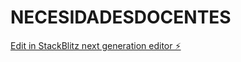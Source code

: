 # NECESIDADESDOCENTES

[Edit in StackBlitz next generation editor ⚡️](https://stackblitz.com/~/github.com/atreyu1968/NECESIDADESDOCENTES)